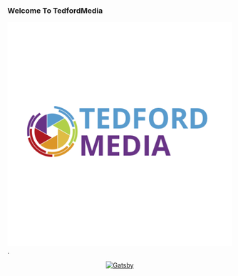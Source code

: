 ### Welcome To TedfordMedia

![square A](https://raw.githubusercontent.com/TedfordMedia/tedfordmedia/main/static/images/squareA.png).

<p align="center">
  <a href="https://www.tedfordmedia.com">
    <img alt="Gatsby" src="https://basicpageforcorsfiles.azurewebsites.net/assets/imgs/top-page/pageheader.png" height="60" />
  </a>
</p>
<!--
**TedfordMedia/tedfordmedia** is a ✨ _special_ ✨ repository because its `README.md` (this file) appears on your GitHub profile.

 

  ![](https://basicpageforcorsfiles.azurewebsites.net/assets/imgs/top-page/pageheader.png)

 

